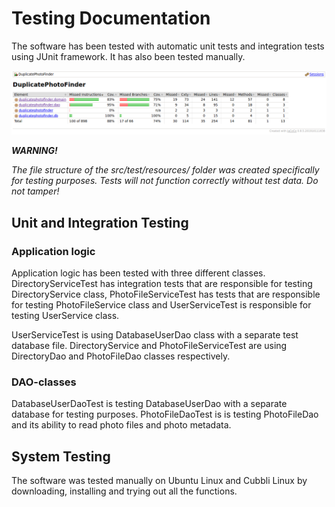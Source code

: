 # Testing Documentation

The software has been tested with automatic unit tests and integration tests using JUnit framework. It has also been tested manually.

[![Packages](coverage.png)](https://github.com/shomarov/ohte-2020/blob/master/documentation/coverage.png)

**_WARNING!_**

_The file structure of the src/test/resources/ folder was created specifically for testing purposes. Tests will not function correctly without test data. Do not tamper!_

## Unit and Integration Testing

### Application logic

Application logic has been tested with three different classes. DirectoryServiceTest has integration tests that are responsible for testing DirectoryService class, PhotoFileServiceTest has tests that are responsible for testing PhotoFileService class and UserServiceTest is responsible for testing UserService class.

UserServiceTest is using DatabaseUserDao class with a separate test database file. DirectoryService and PhotoFileServiceTest are using DirectoryDao and PhotoFileDao classes respectively.

### DAO-classes

DatabaseUserDaoTest is testing DatabaseUserDao with a separate database for testing purposes. PhotoFileDaoTest is is testing PhotoFileDao and its ability to read photo files and photo metadata.

## System Testing

The software was tested manually on Ubuntu Linux and Cubbli Linux by downloading, installing and trying out all the functions.
